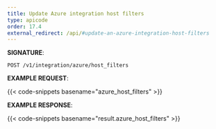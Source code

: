 ```yaml
---
title: Update Azure integration host filters
type: apicode
order: 17.4
external_redirect: /api/#update-an-azure-integration-host-filters
---
```


**SIGNATURE**:

`POST /v1/integration/azure/host_filters`

**EXAMPLE REQUEST**:

{{< code-snippets basename="azure_host_filters" >}}

**EXAMPLE RESPONSE**:

{{< code-snippets basename="result.azure_host_filters" >}}
